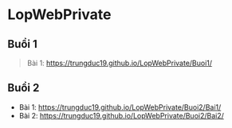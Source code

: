 # LopWebPrivate

## Buổi 1
> Bài 1: https://trungduc19.github.io/LopWebPrivate/Buoi1/
## Buổi 2
- Bài 1: https://trungduc19.github.io/LopWebPrivate/Buoi2/Bai1/
- Bài 2: https://trungduc19.github.io/LopWebPrivate/Buoi2/Bai2/
